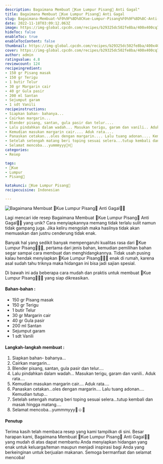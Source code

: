 ```yaml
---
description: Bagaimana Membuat 🍌Kue Lumpur Pisang🍌 Anti Gagal"
title: Bagaimana Membuat 🍌Kue Lumpur Pisang🍌 Anti Gagal
slug: Bagaimana-Membuat-%F0%9F%8D%8CKue-Lumpur-Pisang%F0%9F%8D%8C-Anti-Gagal
date: 2022-11-18T03:09:12.063Z
image: https://img-global.cpcdn.com/recipes/b29325dc502fe8ba/400x400cq70/photo.jpg
hideToc: false
enableToc: true
enableTocContent: false
thumbnail: https://img-global.cpcdn.com/recipes/b29325dc502fe8ba/400x400cq70/photo.jpg
cover: https://img-global.cpcdn.com/recipes/b29325dc502fe8ba/400x400cq70/photo.jpg
author: admin
ratingvalue: 4.8
reviewcount: 124
recipeingredient:
- 150 gr Pisang masak
- 150 gr Terigu
- 1 butir Telur
- 30 gr Margarin cair
- 40 gr Gula pasir
- 200 ml Santan
- Sejumput garam
- 1 sdt Vanili
recipeinstructions:
- Siapkan bahan- bahanya...
- Cairkan margarin...
- Blender pisang, santan, gula pasir dan telur....
- Lalu pindahkan dalam wadah... Masukan terigu, garam dan vanili.. Aduk rata....
- Kemudian masukan margarin cair.... Aduk rata....
- Panaskan cetakan...oles dengan margarin.... Lalu tuang adonan.... Kemudian tutup...
- Setelah setengah matang beri toping sesuai selera...tutup kembali dan masak hingga matang....
- Selamat mencoba...yummmyyy🥰☺🍌
categories:
- Resep

tags:
- 🍌Kue
- Lumpur
- Pisang🍌

katakunci: 🍌Kue Lumpur Pisang🍌
recipecuisine: Indonesian

---
```


![Bagaimana Membuat 🍌Kue Lumpur Pisang🍌 Anti Gagal👩‍🍳](https://img-global.cpcdn.com/recipes/b29325dc502fe8ba/400x400cq70/photo.jpg)

Lagi mencari ide resep Bagaimana Membuat 🍌Kue Lumpur Pisang🍌 Anti Gagal👩‍🍳 yang unik? Cara menyiapkannya memang tidak terlalu sulit namun tidak gampang juga. Jika keliru mengolah maka hasilnya tidak akan memuaskan dan justru cenderung tidak enak.

Banyak hal yang sedikit banyak mempengaruhi kualitas rasa dari 🍌Kue Lumpur Pisang🍌👩‍🍳, pertama dari jenis bahan, kemudian pemilihan bahan segar sampai cara membuat dan menghidangkannya. Tidak usah pusing kalau hendak menyiapkan 🍌Kue Lumpur Pisang🍌👩‍🍳 enak di rumah, karena asal sudah tahu triknya maka hidangan ini bisa jadi sajian spesial.

Di bawah ini ada beberapa cara mudah dan praktis untuk membuat 🍌Kue Lumpur Pisang🍌👩‍🍳 yang siap dikreasikan.

<!--inarticleads1-->

#### Bahan-bahan :

- 150 gr Pisang masak
- 150 gr Terigu
- 1 butir Telur
- 30 gr Margarin cair
- 40 gr Gula pasir
- 200 ml Santan
- Sejumput garam
- 1 sdt Vanili

<!--inarticleads2-->

#### Langkah-langkah membuat :

1. Siapkan bahan- bahanya...
1. Cairkan margarin...
1. Blender pisang, santan, gula pasir dan telur....
1. Lalu pindahkan dalam wadah... Masukan terigu, garam dan vanili.. Aduk rata....
1. Kemudian masukan margarin cair.... Aduk rata....
1. Panaskan cetakan...oles dengan margarin.... Lalu tuang adonan.... Kemudian tutup...
1. Setelah setengah matang beri toping sesuai selera...tutup kembali dan masak hingga matang....
1. Selamat mencoba...yummmyyy🥰☺🍌

#### Penutup

Terima kasih telah membaca resep yang kami tampilkan di sini. Besar harapan kami, Bagaimana Membuat 🍌Kue Lumpur Pisang🍌 Anti Gagal👩‍🍳 yang mudah di atas dapat membantu Anda menyiapkan hidangan yang enak untuk keluarga/teman maupun menjadi inspirasi bagi Anda yang berkeinginan untuk berjualan makanan. Semoga bermanfaat dan selamat mencoba!